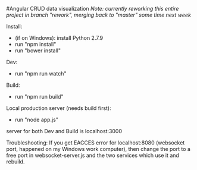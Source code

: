 #Angular CRUD data visualization
_Note: currently reworking this entire project in branch "rework", merging back to "master" some time next week_

Install:
- (if on Windows): install Python 2.7.9
- run "npm install"
- run "bower install"

Dev:
- run "npm run watch"

Build:
- run "npm run build"

Local production server (needs build first):
- run "node app.js"

server for both Dev and Build is localhost:3000

Troubleshooting: 
If you get EACCES error for localhost:8080 (websocket port, happened on my Windows work computer), 
then change the port to a free port in websocket-server.js and the two services which use it and rebuild.

